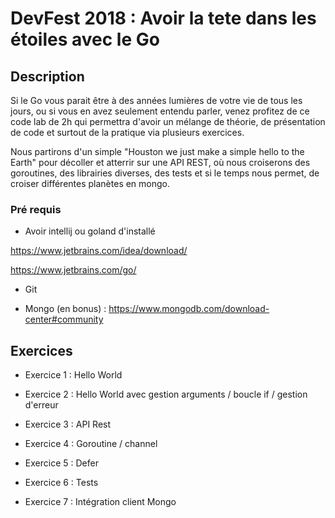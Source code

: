 # DevFest 2018 : Avoir la tete dans les étoiles avec le Go

## Description

Si le Go vous parait être à des années lumières de votre vie de tous les jours, ou si vous en avez 
seulement entendu parler, venez profitez de ce code lab de 2h qui permettra d'avoir un mélange 
de théorie, de présentation de code et surtout de la pratique via plusieurs exercices.

Nous partirons d'un simple "Houston we just make a simple hello to the Earth" pour décoller et 
atterrir sur une API REST, où nous croiserons des goroutines, des librairies diverses, des tests 
et si le temps nous permet, de croiser différentes planètes en mongo.

### Pré requis

- Avoir intellij ou goland d'installé

https://www.jetbrains.com/idea/download/

https://www.jetbrains.com/go/

- Git

- Mongo (en bonus) : https://www.mongodb.com/download-center#community


## Exercices

- Exercice 1 : Hello World

- Exercice 2 : Hello World avec gestion arguments / boucle if / gestion d'erreur

- Exercice 3 : API Rest

- Exercice 4 : Goroutine / channel

- Exercice 5 : Defer

- Exercice 6 : Tests

- Exercice 7 : Intégration client Mongo